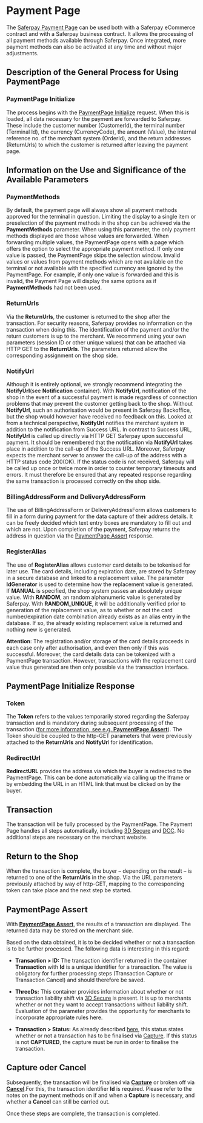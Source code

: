 # <a name="pp"></a> Payment Page

The [Saferpay Payment Page](https://saferpay.github.io/jsonapi/#ChapterPaymentPage) can be used both with a Saferpay eCommerce contract and with a Saferpay business contract. It allows the processing of all payment methods available through Saferpay. Once integrated, more payment methods can also be activated at any time and without major adjustments.

## Description of the General Process for Using PaymentPage

### <a name="pp-initialize"></a> PaymentPage Initialize

The process begins with the [PaymentPage Initialize](https://saferpay.github.io/jsonapi/#Payment_v1_PaymentPage_Initialize) request. When this is loaded, all data necessary for the payment are forwarded to Saferpay.  These include the customer number (CustomerId), the terminal number (Terminal Id), the currency (CurrencyCode), the amount (Value), the internal reference no. of the merchant system (OrderId), and the return addresses (ReturnUrls) to which the customer is returned after leaving the payment page.

## Information on the Use and Significance of the Available Parameters

### <a name="pp-paymethod"></a> PaymentMethods

By default, the payment page will always show all payment methods approved for the terminal in question. Limiting the display to a single item or preselection of the payment methods in the shop can be achieved via the **PaymentMethods** parameter. When using this parameter, the only payment methods displayed are those whose values are forwarded.  When forwarding multiple values, the PaymentPage opens with a page which offers the option to select the appropriate payment method. If only one value is passed, the PaymentPage skips the selection window. Invalid values or values from payment methods which are not available on the terminal or not available with the specified currency are ignored by the PaymentPage. For example, if only one value is forwarded and this is invalid, the Payment Page will display the same options as if **PaymentMethods** had not been used.

### <a name="pp-returl"></a> ReturnUrls

Via the **ReturnUrls**, the customer is returned to the shop after the transaction. For security reasons, Saferpay provides no information on the transaction when doing this. The identification of the payment and/or the return customers is up to the merchant. We recommend using your own parameters (session ID or other unique values) that can be attached via HTTP GET to the **ReturnUrls**.  The parameters returned allow the corresponding assignment on the shop side. 

### <a name="pp-noturl"></a> NotifyUrl 

Although it is entirely optional, we strongly recommend integrating the **NotifyUrl**(see **Notification** container).
With **NotifyUrl**, notification of the shop in the event of a successful payment is made regardless of connection problems that may prevent the customer getting back to the shop.   Without **NotifyUrl**, such an authorisation would be present in Saferpay Backoffice, but the shop would however have received no feedback on this. Looked at from a technical perspective, **NotifyUrl** notifies the merchant system in addition to the notification from Success URL. In contrast to Success URL, **NotifyUrl** is called up directly via HTTP GET Saferpay upon successful payment. It should be remembered that the notification via **NotifyUrl** takes place in addition to the call-up of the Success URL. Moreover, Saferpay expects the merchant server to answer the call-up of the address with a HTTP status code 200(OK). If the status code is not received, Saferpay will be called up once or twice more in order to counter temporary timeouts and errors. 
It must therefore be ensured that any repeated response regarding the same transaction is processed correctly on the shop side.  

### <a name="pp-address"></a> BillingAddressForm and DeliveryAddressForm

The use of BillingAddressForm or DeliveryAddressForm allows customers to fill in a form during payment for the data capture of their address details. It can be freely decided which text entry boxes are mandatory to fill out and which are not. Upon completion of the payment, Saferpay returns the address in question via the [PaymentPage Assert](https://saferpay.github.io/jsonapi/#Payment_v1_PaymentPage_Assert) response.

### <a name="pp-regalias"></a> RegisterAlias 

The use of **RegisterAlias** allows customer card details to be tokenised for later use. The card details, including expiration date, are stored by Saferpay in a secure database and linked to a replacement value. The parameter **IdGenerator** is used to determine how the replacement value is generated. If **MANUAL** is specified, the shop system passes an absolutely unique value. With **RANDOM**, an random alphanumeric value is generated by Saferpay. With **RANDOM_UNIQUE**, it will be additionally verified prior to generation of the replacement value, as to whether or not the card number/expiration date combination already exists as an alias entry in the database. If so, the already existing replacement value is returned and nothing new is generated.
>
**Attention**: The registration and/or storage of the card details proceeds in each case only after authorisation, and even then only if this was successful. Moreover, the card details data can be tokenized with a PaymentPage transaction. However, transactions with the replacement card value thus generated are then only possible via the transaction interface.
>

## PaymentPage Initialize Response

### <a name="pp-token"></a> Token

The **Token** refers to the values temporarily stored regarding the Saferpay transaction and is mandatory during subsequent processing of the transaction ([for more information, see e.g. **PaymentPage Assert**](http://saferpay.github.io/jsonapi/index.html#Payment_v1_PaymentPage_Assert)). The Token should be coupled to the http-GET parameters that were previously attached to the **ReturnUrls** and **NotifyUr**l for identification. 

### <a name="pp-redirecturl"></a> RedirectUrl

**RedirectURL** provides the address via which the buyer is redirected to the PaymentPage. This can be done automatically via calling up the Iframe or by embedding the URL in an HTML link that must be clicked on by the buyer.

## <a name="pp-transaction"></a> Transaction

The transaction will be fully processed by the PaymentPage. The Payment Page handles all steps automatically, including [3D Secure](https://saferpay.github.io/sndbx/index.html#3ds) and [DCC](https://saferpay.github.io/sndbx/index.html#dcc). No additional steps are necessary on the merchant website.

## <a name="pp-retshop"></a> Return to the Shop

When the transaction is complete, the buyer – depending on the result – is returned to one of the **ReturnUrls** in the shop. Via the URL parameters previously attached by way of http-GET, mapping to the corresponding token can take place and the next step be started.

## <a name="pp-assert"></a> PaymentPage Assert

With [**PaymentPage Assert**](https://saferpay.github.io/jsonapi/#Payment_v1_PaymentPage_Assert), the results of a transaction are displayed. The returned data may be stored on the merchant side.

Based on the data obtained, it is to be decided whether or not a transaction is to be further processed. The following data is interesting in this regard:

+ **Transaction > ID:**
The transaction identifier returned in the container **Transaction** with **Id** is a unique identifier for a transaction. The value is obligatory for further processing steps (Transaction Capture or Transaction Cancel) and should therefore be saved.

+ **ThreeDs:**
This container provides information about whether or not transaction liability shift via [3D Secure](https://saferpay.github.io/sndbx/index.html#3ds) is present. It is up to merchants whether or not they want to accept transactions without liability shift. Evaluation of the parameter provides the opportunity for merchants to incorporate appropriate rules here. 

+ **Transaction > Status:** 
As already described [here](https://saferpay.github.io/sndbx/General.html#capture-batch), this status states whether or not a transaction has to be finalised via [Capture](https://saferpay.github.io/jsonapi/#Payment_v1_Transaction_Capture). If this status is not **CAPTURED**, the capture must be run in order to finalise the transaction.

## <a name="pp-captcancel"></a> Capture oder Cancel

Subsequently, the transaction will be finalised via [**Capture**](https://saferpay.github.io/jsonapi/#Payment_v1_Transaction_Capture) or broken off via [**Cancel**](https://saferpay.github.io/jsonapi/#Payment_v1_Transaction_Cancel).For this, the transaction identifier **Id** is required. Please refer to the notes on the payment methods on if and when a **Capture** is necessary, and whether a **Cancel** can still be carried out.

Once these steps are complete, the transaction is completed.

